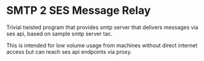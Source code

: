 # SMTP 2 SES Message Relay

Trivial twisted program that provides smtp server
that delivers messages via ses api, based on sample
smtp server tac.

This is intended for low volume usage from machines
without direct internet access but can reach ses
api endpoints via proxy.



